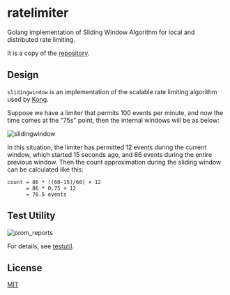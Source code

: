 # ratelimiter

Golang implementation of Sliding Window Algorithm for local and distributed rate limiting.

It is a copy of the [repository](https://github.com/RussellLuo/slidingwindow).

## Design

`slidingwindow` is an implementation of the scalable rate limiting algorithm used by [Kong][1].

Suppose we have a limiter that permits 100 events per minute, and now the time comes at the "75s" point, then the internal windows will be as below:

![slidingwindow](docs/slidingwindow.png)

In this situation, the limiter has permitted 12 events during the current window, which started 15 seconds ago, and 86 events during the entire previous window. Then the count approximation during the sliding window can be calculated like this:

```
count = 86 * ((60-15)/60) + 12
      = 86 * 0.75 + 12
      = 76.5 events
```


## Test Utility

![prom_reports](docs/prom_reports.png)

For details, see [testutil](testutil).



## License

[MIT][2]


[1]: https://konghq.com/blog/how-to-design-a-scalable-rate-limiting-algorithm/
[2]: http://opensource.org/licenses/MIT